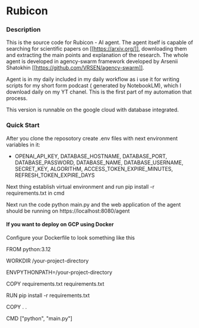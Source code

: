 # Rubicon

### Description

This is the source code for Rubicon - AI agent. The agent itself is capable of searching for scientific papers on [[https://arxiv.org/]], downloading them and extracting the main points and explanation of the research. The whole agent is developed in agency-swarm framework developed by Arsenii Shatokhin [[https://github.com/VRSEN/agency-swarm]].

Agent is in my daily included in my daily workflow as i use it for writing scripts for my short form podcast ( generated by NotebookLM), which I download daily on my YT chanel. This is the first part of my automation that process.

This version is runnable on the google cloud with database integrated.

### Quick Start

After you clone the reposotory create .env files with next environment variables in it:

- OPENAI_API_KEY, DATABASE_HOSTNAME, DATABASE_PORT, DATABASE_PASSWORD, DATABASE_NAME, DATABASE_USERNAME, SECRET_KEY, ALGORITHM, ACCESS_TOKEN_EXPIRE_MINUTES, REFRESH_TOKEN_EXPIRE_DAYS

Next thing establish virtual environment and run pip install -r requirements.txt in cmd

Next run the code python main.py and the web application of the agent should be running on https://localhost:8080/agent

#### If you want to deploy on GCP using Docker

Configure your Dockerfile to look something like this

FROM python:3.12

WORKDIR /your-project-directory

ENVPYTHONPATH=/your-project-directory

COPY requirements.txt requirements.txt

RUN pip install -r requirements.txt

COPY . .

CMD ["python", "main.py"]
